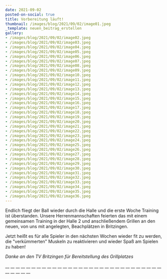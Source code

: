 ```yaml
---
date: 2021-09-02
posted-on-social: true
title: Vorbereitung läuft!
thumbnail: /images/blog/2021/09/02/image01.jpeg
_template: neuen_beitrag_erstellen
gallery:
- /images/blog/2021/09/02/image02.jpeg
- /images/blog/2021/09/02/image03.jpeg
- /images/blog/2021/09/02/image04.jpeg
- /images/blog/2021/09/02/image05.jpeg
- /images/blog/2021/09/02/image06.jpeg
- /images/blog/2021/09/02/image07.jpeg
- /images/blog/2021/09/02/image08.jpeg
- /images/blog/2021/09/02/image09.jpeg
- /images/blog/2021/09/02/image10.jpeg
- /images/blog/2021/09/02/image11.jpeg
- /images/blog/2021/09/02/image12.jpeg
- /images/blog/2021/09/02/image13.jpeg
- /images/blog/2021/09/02/image14.jpeg
- /images/blog/2021/09/02/image15.jpeg
- /images/blog/2021/09/02/image16.jpeg
- /images/blog/2021/09/02/image17.jpeg
- /images/blog/2021/09/02/image18.jpeg
- /images/blog/2021/09/02/image19.jpeg
- /images/blog/2021/09/02/image20.jpeg
- /images/blog/2021/09/02/image21.jpeg
- /images/blog/2021/09/02/image22.jpeg
- /images/blog/2021/09/02/image23.jpeg
- /images/blog/2021/09/02/image24.jpeg
- /images/blog/2021/09/02/image25.jpeg
- /images/blog/2021/09/02/image26.jpeg
- /images/blog/2021/09/02/image27.jpeg
- /images/blog/2021/09/02/image28.jpeg
- /images/blog/2021/09/02/image29.jpeg
- /images/blog/2021/09/02/image30.jpeg
- /images/blog/2021/09/02/image31.jpeg
- /images/blog/2021/09/02/image32.jpeg
- /images/blog/2021/09/02/image33.jpeg
- /images/blog/2021/09/02/image34.jpeg
- /images/blog/2021/09/02/image35.jpeg
- /images/blog/2021/09/02/image36.jpeg
---
```


Endlich fliegt der Ball wieder durch die Halle und die erste Woche Training ist überstanden. Unsere Herrenmannschaften feierten das mit einem gemeinsamen Training in der Halle 2 und anschließendem Grillen an den neuen, von uns mit angelegten, Beachplätzen in Britzingen.

Jetzt heißt es für alle Spieler in den nächsten Wochen wieder fit zu werden, die "verkümmerten" Muskeln zu reaktivieren und wieder Spaß am Spielen zu haben!

_Danke an den TV Britzingen für Bereitstellung des Grillplatzes_

__
__
__
__
__
__
__
__
__
__
__
__
__
__
__
__
__
__
__
__
__
__
__
__
__
__
__
__
__
__
__
__
__
__
__
